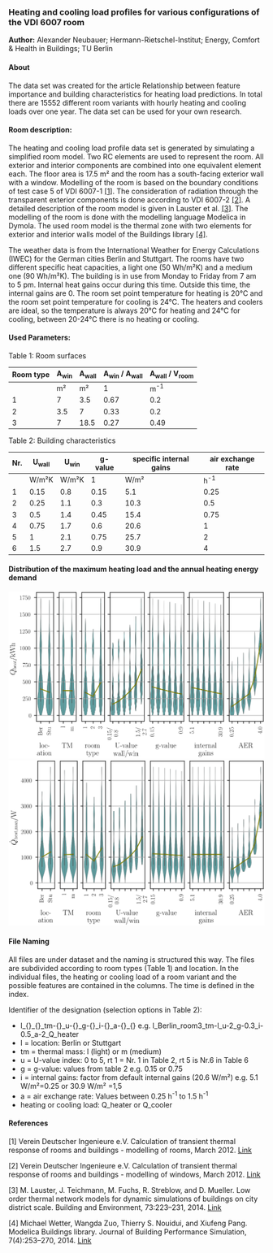 ### Heating and cooling load profiles for various configurations of the VDI 6007 room
**Author:** Alexander Neubauer; Hermann-Rietschel-Institut; Energy, Comfort & Health in Buildings; TU Berlin

#### About
The data set was created for the article Relationship between feature importance and building 
characteristics for heating load predictions. In total there are 15552 different room variants with hourly heating and cooling loads over one year. The data set can be used for your own research.

#### Room description:
The heating and cooling load profile data set is generated by simulating a simplified room model. Two RC elements are used to represent the room. 
All exterior and interior components are combined into one equivalent element each. The floor area is 17.5 m² and the room has a south-facing exterior wall with a window. 
Modelling of the room is based on the boundary conditions of test case 5 of VDI 6007-1 [[1]](#1).
The consideration of radiation through the transparent exterior components is done according to VDI 6007-2 [[2]](#2). 
A detailed description of the room model is given in Lauster et al. [[3]](#3).
The modelling of the room is done with the modelling language Modelica in Dymola. The used room model is the thermal zone with two elements for exterior and interior walls model of the Buildings 
library [[4]](#4).


The weather data is from the International Weather for Energy Calculations (IWEC) for the German cities Berlin and 
Stuttgart. The rooms have two different specific heat capacities, a light one (50 Wh/m²K) and a medium one (90 Wh/m²K). 
The building is in use from Monday to Friday from 7 am to 5 pm. Internal heat gains occur during this time.
Outside this time, the internal gains are 0. The room set point temperature for heating is 20°C 
and the room set point temperature for cooling is 24°C. The heaters and coolers are ideal, so the temperature is always 20°C for heating and 24°C for cooling, between 20-24°C there is no heating or cooling.

#### Used Parameters:

Table 1: Room surfaces 

| Room type | A<sub>win</sub> | A<sub>wall</sub> | A<sub>win</sub> / A<sub>wall</sub> | A<sub>wall</sub> / V<sub>room</sub> |
|-----------|-----------------|------------------|------------------------------------|-------------------------------------|
|           | m²              | m²               | 1                                  | m<sup>-1</sup>                      |
| 1         | 7               | 3.5              | 0.67                               | 0.2                                 |
| 2         | 3.5             | 7                | 0.33                               | 0.2                                 |
| 3         | 7               | 18.5             | 0.27                               | 0.49                                |


Table 2: Building characteristics

| Nr. | U<sub>wall</sub> | U<sub>win</sub> | g-value | specific internal gains | air exchange rate |
|-----|------------------|-----------------|---------|-------------------------|-------------------|
|     | W/m²K            | W/m²K           | 1       | W/m²                    | h<sup>-1</sup>    |
| 1   | 0.15             | 0.8             | 0.15    | 5.1                     | 0.25              |
| 2   | 0.25             | 1.1             | 0.3     | 10.3                    | 0.5               |
| 3   | 0.5              | 1.4             | 0.45    | 15.4                    | 0.75              |
| 4   | 0.75             | 1.7             | 0.6     | 20.6                    | 1                 |
| 5   | 1                | 2.1             | 0.75    | 25.7                    | 2                 |
| 6   | 1.5              | 2.7             | 0.9     | 30.9                    | 4                 |


#### Distribution of the maximum heating load and the annual heating energy demand
<img src="https://github.com/AlexanderNeubauer/heating_cooling_load_VDI_6007/blob/master/datasets/boxplot_Q_heat_energy.svg">

<img src="https://github.com/AlexanderNeubauer/heating_cooling_load_VDI_6007/blob/master/datasets/boxplot_Q_heater_max.svg">


#### File Naming
All files are under dataset and the naming is structured this way.
The files are subdivided according to room types (Table 1) and location. 
In the individual files, the heating or cooling load of a room variant and the possible features 
are contained in the columns. The time is defined in the index.

Identifier of the designation (selection options in Table 2):
- l_{}_{}_tm-{}_u-{}_g-{}_i-{}\_a-{}\_{} e.g. l_Berlin_room3_tm-l_u-2_g-0.3_i-0.5_a-2_Q_heater
- l = location: Berlin or Stuttgart
- tm = thermal mass: l (light) or m (medium)
- u = U-value index: 0 to 5, rt 1 = Nr. 1 in Table 2, rt 5 is Nr.6 in Table 6
- g = g-value: values from table 2 e.g. 0.15 or 0.75
- i = internal gains: factor from default internal gains (20.6 W/m²) e.g. 5.1 W/m²=0.25 or 30.9 W/m² =1,5
- a = air exchange rate: Values between 0.25 h<sup>-1</sup> to 1.5 h<sup>-1</sup>
- heating or cooling load: Q_heater or Q_cooler


#### References
<a id="1">[1]</a> 
Verein Deutscher Ingenieure e.V. 
Calculation of transient thermal response of rooms and buildings - modelling of rooms, March 2012.
[Link](https://www.vdi.de/en/home/vdi-standards/details/vdi-6007-blatt-1-calculation-of-transient-thermal-response-of-rooms-and-buildings-modelling-of-rooms)

<a id="2">[2]</a> 
Verein Deutscher Ingenieure e.V. 
Calculation of transient thermal response of rooms and buildings - modelling of windows, March 2012.
[Link](https://www.vdi.de/richtlinien/details/vdi-6007-blatt-2-berechnung-des-instationaeren-thermischen-verhaltens-von-raeumen-und-gebaeuden-fenstermodell)

<a id="3">[3]</a> 
M. Lauster, J. Teichmann, M. Fuchs, R. Streblow, and D. Mueller. 
Low order thermal network models for dynamic simulations of buildings on city district scale. Building and Environment, 73:223–231, 2014. 
[Link](https://www.sciencedirect.com/science/article/pii/S0360132313003727)

<a id="4">[4]</a> 
Michael Wetter, Wangda Zuo, Thierry S. Nouidui, and Xiufeng Pang. 
Modelica Buildings library. Journal of Building Performance Simulation, 7(4):253–270, 2014. 
[Link](https://simulationresearch.lbl.gov/modelica/)